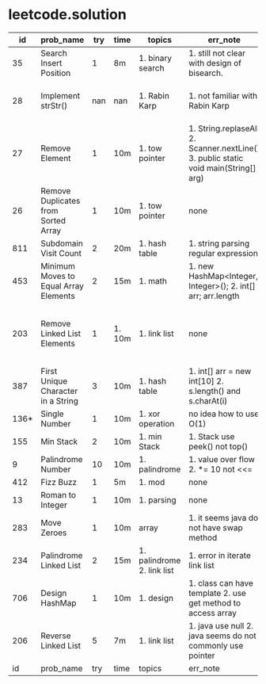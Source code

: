 # leetcode.solution

id | prob_name | try | time | topics | err_note | read_sol | todo | ext
 -----|-----|-----|-----|-----|-----|-----|-----|-----
 35 | Search Insert Position | 1 | 8m | 1. binary search | 1. still not clear with design of bisearch. | done | todo | ext
 28 | Implement strStr() | nan | nan | 1. Rabin Karp | 1. not familiar with Rabin Karp | done | 1. create Rabin Karp codebook | ext
 27 | Remove Element | 1 | 10m | 1. tow pointer | 1. String.replaseAll <br> 2. Scanner.nextLine() <br> 3. public static void main(String[] arg) | done | todo | ext
 26 | Remove Duplicates from Sorted Array | 1 | 10m | 1. tow pointer | none | done | todo | ext
 811 | Subdomain Visit Count | 2 | 20m | 1. hash table | 1. string parsing regular expression | done | todo | ext
 453 | Minimum Moves to Equal Array Elements | 2 | 15m | 1. math | 1. new HashMap<Integer, Integer>(); 2. int[] arr; arr.length | done | todo | ext
 203 | Remove Linked List Elements | 1 | 1. 10m | 1. link list | none | done | todo | 1. use dummy head (sentinel). A good practice.
 387 | First Unique Character in a String | 3 | 10m | 1. hash table | 1.  int[] arr = new int[10] 2. s.length() and s.charAt(i) | done | todo | ext
 136\* | Single Number | 1 | 10m | 1. xor operation | no idea how to use O(1) | done | - | -
 155 | Min Stack | 2 | 10m | 1. min Stack | 1. Stack use peek() not top() | done | todo | ext
 9 | Palindrome Number | 10 | 10m | 1. palindrome | 1. value over flow 2. \*= 10 not <<= | done | todo | ext
 412 | Fizz Buzz | 1 | 5m | 1. mod | none | done | todo | ext
 13 | Roman to Integer | 1 | 10m | 1. parsing | none | done | todo | ext
 283 | Move Zeroes | 1 | 10m | array | 1. it seems java do not have swap method | done | todo | ext
 234 | Palindrome Linked List | 2 | 15m | 1. palindrome 2. link list | 1. error in iterate link list | done | todo | ext
 706 | Design HashMap | 1 | 10m | 1. design | 1. class can have template 2. use get method to access array  | done | todo | ext
206 | Reverse Linked List | 5 | 7m | 1. link list | 1. java use null 2. java seems do not commonly use pointer | done | todo | ext
id | prob_name | try | time | topics | err_note | read_sol | todo | ext
